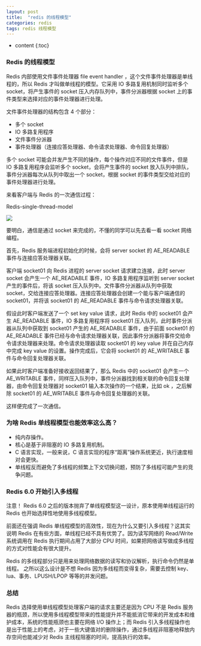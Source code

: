 ```yaml
---
layout: post
title:  "redis 的线程模型"
categories: redis
tags: redis 线程模型
---
```


* content
{:toc}

### Redis 的线程模型
Redis 内部使用文件事件处理器 file event handler ，这个文件事件处理器是单线程的，所以 Redis 才叫做单线程的模型。它采用 IO 多路复用机制同时监听多个 socket，将产生事件的 socket 压入内存队列中，事件分派器根据 socket 上的事件类型来选择对应的事件处理器进行处理。

<!--more-->

文件事件处理器的结构包含 4 个部分：

* 多个 socket
* IO 多路复用程序
* 文件事件分派器
* 事件处理器（连接应答处理器、命令请求处理器、命令回复处理器）

多个 socket 可能会并发产生不同的操作，每个操作对应不同的文件事件，但是 IO 多路复用程序会监听多个 socket，会将产生事件的 socket 放入队列中排队，事件分派器每次从队列中取出一个 socket，根据 socket 的事件类型交给对应的事件处理器进行处理。

来看客户端与 Redis 的一次通信过程：

Redis-single-thread-model

![](https://tva1.sinaimg.cn/large/0081Kckwgy1gk2qyo3nu4j31c80r8n45.jpg)

要明白，通信是通过 socket 来完成的，不懂的同学可以先去看一看 socket 网络编程。

首先，Redis 服务端进程初始化的时候，会将 server socket 的 AE_READABLE 事件与连接应答处理器关联。

客户端 socket01 向 Redis 进程的 server socket 请求建立连接，此时 server socket 会产生一个 AE_READABLE 事件，IO 多路复用程序监听到 server socket 产生的事件后，将该 socket 压入队列中。文件事件分派器从队列中获取 socket，交给连接应答处理器。连接应答处理器会创建一个能与客户端通信的 socket01，并将该 socket01 的 AE_READABLE 事件与命令请求处理器关联。

假设此时客户端发送了一个 set key value 请求，此时 Redis 中的 socket01 会产生 AE_READABLE 事件，IO 多路复用程序将 socket01 压入队列，此时事件分派器从队列中获取到 socket01 产生的 AE_READABLE 事件，由于前面 socket01 的 AE_READABLE 事件已经与命令请求处理器关联，因此事件分派器将事件交给命令请求处理器来处理。命令请求处理器读取 socket01 的 key value 并在自己内存中完成 key value 的设置。操作完成后，它会将 socket01 的 AE_WRITABLE 事件与命令回复处理器关联。

如果此时客户端准备好接收返回结果了，那么 Redis 中的 socket01 会产生一个 AE_WRITABLE 事件，同样压入队列中，事件分派器找到相关联的命令回复处理器，由命令回复处理器对 socket01 输入本次操作的一个结果，比如 ok ，之后解除 socket01 的 AE_WRITABLE 事件与命令回复处理器的关联。

这样便完成了一次通信。

### 为啥 Redis 单线程模型也能效率这么高？
* 纯内存操作。
* 核心是基于非阻塞的 IO 多路复用机制。
*  C 语言实现，一般来说，C 语言实现的程序“距离”操作系统更近，执行速度相对会更快。
*  单线程反而避免了多线程的频繁上下文切换问题，预防了多线程可能产生的竞争问题。

### Redis 6.0 开始引入多线程
注意！ Redis 6.0 之后的版本抛弃了单线程模型这一设计，原本使用单线程运行的 Redis 也开始选择性地使用多线程模型。

前面还在强调 Redis 单线程模型的高效性，现在为什么又要引入多线程？这其实说明 Redis 在有些方面，单线程已经不具有优势了。因为读写网络的 Read/Write 系统调用在 Redis 执行期间占用了大部分 CPU 时间，如果把网络读写做成多线程的方式对性能会有很大提升。

Redis 的多线程部分只是用来处理网络数据的读写和协议解析，执行命令仍然是单线程。 之所以这么设计是不想 Redis 因为多线程而变得复杂，需要去控制 key、lua、事务、LPUSH/LPOP 等等的并发问题。

### 总结
Redis 选择使用单线程模型处理客户端的请求主要还是因为 CPU 不是 Redis 服务器的瓶颈，所以使用多线程模型带来的性能提升并不能抵消它带来的开发成本和维护成本，系统的性能瓶颈也主要在网络 I/O 操作上；而 Redis 引入多线程操作也是出于性能上的考虑，对于一些大键值对的删除操作，通过多线程非阻塞地释放内存空间也能减少对 Redis 主线程阻塞的时间，提高执行的效率。
